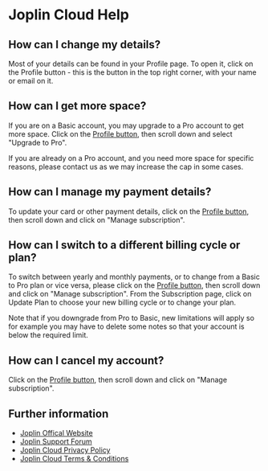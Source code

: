 # Joplin Cloud Help

## How can I change my details?

Most of your details can be found in your Profile page. To open it, click on the Profile button - this is the button in the top right corner, with your name or email on it.

## How can I get more space?

If you are on a Basic account, you may upgrade to a Pro account to get more space. Click on the [Profile button](#how-can-i-change-my-details), then scroll down and select "Upgrade to Pro".

If you are already on a Pro account, and you need more space for specific reasons, please contact us as we may increase the cap in some cases.

## How can I manage my payment details?

To update your card or other payment details, click on the [Profile button](#how-can-i-change-my-details), then scroll down and click on "Manage subscription".

## How can I switch to a different billing cycle or plan?

To switch between yearly and monthly payments, or to change from a Basic to Pro plan or vice versa, please click on the [Profile button](#how-can-i-change-my-details), then scroll down and click on "Manage subscription". From the Subscription page, click on Update Plan to choose your new billing cycle or to change your plan.

Note that if you downgrade from Pro to Basic, new limitations will apply so for example you may have to delete some notes so that your account is below the required limit.

## How can I cancel my account?

Click on the [Profile button](#how-can-i-change-my-details), then scroll down and click on "Manage subscription".

## Further information

- [Joplin Offical Website](https://joplinapp.org)
- [Joplin Support Forum](https://discourse.joplinapp.org/)
- [Joplin Cloud Privacy Policy](/privacy)
- [Joplin Cloud Terms & Conditions](/terms)
